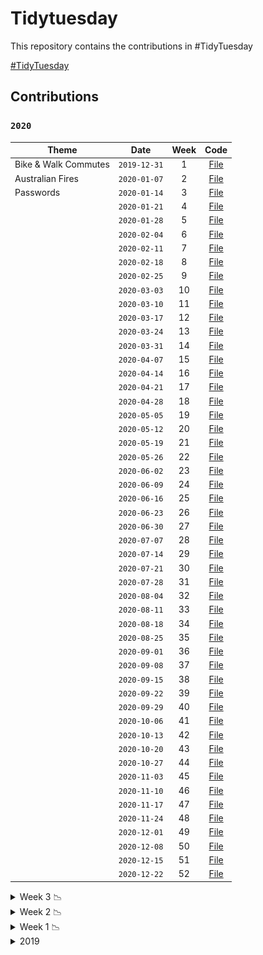 
<!-- README.md is generated from README.Rmd. Please edit that file -->

# Tidytuesday

<!-- badges: start -->

<!-- badges: end -->

This repository contains the contributions in
\#TidyTuesday

<a href="https://github.com/rfordatascience/tidytuesday" target="_blank">\#TidyTuesday</a>

## Contributions

### `2020`

| Theme                |     Date     | Week |                                                Code                                                |
| -------------------- | :----------: | :--: | :------------------------------------------------------------------------------------------------: |
| Bike & Walk Commutes | `2019-12-31` |  1   |  <a href="https://duvancho321.github.io/Tidyuesday/Folder/2019/31-12-19" target="_blank">File</a>  |
| Australian Fires     | `2020-01-07` |  2   | <a href="https://duvancho321.github.io/Tidyuesday/Folder/2020/2020-01-07" target="_blank">File</a> |
| Passwords            | `2020-01-14` |  3   | <a href="https://duvancho321.github.io/Tidyuesday/Folder/2020/2020-01-14" target="_blank">File</a> |
|                      | `2020-01-21` |  4   | <a href="https://duvancho321.github.io/Tidyuesday/Folder/2020/2020-01-21" target="_blank">File</a> |
|                      | `2020-01-28` |  5   | <a href="https://duvancho321.github.io/Tidyuesday/Folder/2020/2020-01-28" target="_blank">File</a> |
|                      | `2020-02-04` |  6   | <a href="https://duvancho321.github.io/Tidyuesday/Folder/2020/2020-02-04" target="_blank">File</a> |
|                      | `2020-02-11` |  7   | <a href="https://duvancho321.github.io/Tidyuesday/Folder/2020/2020-02-11" target="_blank">File</a> |
|                      | `2020-02-18` |  8   | <a href="https://duvancho321.github.io/Tidyuesday/Folder/2020/2020-02-18" target="_blank">File</a> |
|                      | `2020-02-25` |  9   | <a href="https://duvancho321.github.io/Tidyuesday/Folder/2020/2020-02-25" target="_blank">File</a> |
|                      | `2020-03-03` |  10  | <a href="https://duvancho321.github.io/Tidyuesday/Folder/2020/2020-03-03" target="_blank">File</a> |
|                      | `2020-03-10` |  11  | <a href="https://duvancho321.github.io/Tidyuesday/Folder/2020/2020-03-10" target="_blank">File</a> |
|                      | `2020-03-17` |  12  | <a href="https://duvancho321.github.io/Tidyuesday/Folder/2020/2020-03-17" target="_blank">File</a> |
|                      | `2020-03-24` |  13  | <a href="https://duvancho321.github.io/Tidyuesday/Folder/2020/2020-03-24" target="_blank">File</a> |
|                      | `2020-03-31` |  14  | <a href="https://duvancho321.github.io/Tidyuesday/Folder/2020/2020-03-31" target="_blank">File</a> |
|                      | `2020-04-07` |  15  | <a href="https://duvancho321.github.io/Tidyuesday/Folder/2020/2020-04-07" target="_blank">File</a> |
|                      | `2020-04-14` |  16  | <a href="https://duvancho321.github.io/Tidyuesday/Folder/2020/2020-04-14" target="_blank">File</a> |
|                      | `2020-04-21` |  17  | <a href="https://duvancho321.github.io/Tidyuesday/Folder/2020/2020-04-21" target="_blank">File</a> |
|                      | `2020-04-28` |  18  | <a href="https://duvancho321.github.io/Tidyuesday/Folder/2020/2020-04-28" target="_blank">File</a> |
|                      | `2020-05-05` |  19  | <a href="https://duvancho321.github.io/Tidyuesday/Folder/2020/2020-05-05" target="_blank">File</a> |
|                      | `2020-05-12` |  20  | <a href="https://duvancho321.github.io/Tidyuesday/Folder/2020/2020-05-12" target="_blank">File</a> |
|                      | `2020-05-19` |  21  | <a href="https://duvancho321.github.io/Tidyuesday/Folder/2020/2020-05-19" target="_blank">File</a> |
|                      | `2020-05-26` |  22  | <a href="https://duvancho321.github.io/Tidyuesday/Folder/2020/2020-05-26" target="_blank">File</a> |
|                      | `2020-06-02` |  23  | <a href="https://duvancho321.github.io/Tidyuesday/Folder/2020/2020-06-02" target="_blank">File</a> |
|                      | `2020-06-09` |  24  | <a href="https://duvancho321.github.io/Tidyuesday/Folder/2020/2020-06-09" target="_blank">File</a> |
|                      | `2020-06-16` |  25  | <a href="https://duvancho321.github.io/Tidyuesday/Folder/2020/2020-06-16" target="_blank">File</a> |
|                      | `2020-06-23` |  26  | <a href="https://duvancho321.github.io/Tidyuesday/Folder/2020/2020-06-23" target="_blank">File</a> |
|                      | `2020-06-30` |  27  | <a href="https://duvancho321.github.io/Tidyuesday/Folder/2020/2020-06-30" target="_blank">File</a> |
|                      | `2020-07-07` |  28  | <a href="https://duvancho321.github.io/Tidyuesday/Folder/2020/2020-07-07" target="_blank">File</a> |
|                      | `2020-07-14` |  29  | <a href="https://duvancho321.github.io/Tidyuesday/Folder/2020/2020-07-14" target="_blank">File</a> |
|                      | `2020-07-21` |  30  | <a href="https://duvancho321.github.io/Tidyuesday/Folder/2020/2020-07-21" target="_blank">File</a> |
|                      | `2020-07-28` |  31  | <a href="https://duvancho321.github.io/Tidyuesday/Folder/2020/2020-07-28" target="_blank">File</a> |
|                      | `2020-08-04` |  32  | <a href="https://duvancho321.github.io/Tidyuesday/Folder/2020/2020-08-04" target="_blank">File</a> |
|                      | `2020-08-11` |  33  | <a href="https://duvancho321.github.io/Tidyuesday/Folder/2020/2020-08-11" target="_blank">File</a> |
|                      | `2020-08-18` |  34  | <a href="https://duvancho321.github.io/Tidyuesday/Folder/2020/2020-08-18" target="_blank">File</a> |
|                      | `2020-08-25` |  35  | <a href="https://duvancho321.github.io/Tidyuesday/Folder/2020/2020-08-25" target="_blank">File</a> |
|                      | `2020-09-01` |  36  | <a href="https://duvancho321.github.io/Tidyuesday/Folder/2020/2020-09-01" target="_blank">File</a> |
|                      | `2020-09-08` |  37  | <a href="https://duvancho321.github.io/Tidyuesday/Folder/2020/2020-09-08" target="_blank">File</a> |
|                      | `2020-09-15` |  38  | <a href="https://duvancho321.github.io/Tidyuesday/Folder/2020/2020-09-15" target="_blank">File</a> |
|                      | `2020-09-22` |  39  | <a href="https://duvancho321.github.io/Tidyuesday/Folder/2020/2020-09-22" target="_blank">File</a> |
|                      | `2020-09-29` |  40  | <a href="https://duvancho321.github.io/Tidyuesday/Folder/2020/2020-09-29" target="_blank">File</a> |
|                      | `2020-10-06` |  41  | <a href="https://duvancho321.github.io/Tidyuesday/Folder/2020/2020-10-06" target="_blank">File</a> |
|                      | `2020-10-13` |  42  | <a href="https://duvancho321.github.io/Tidyuesday/Folder/2020/2020-10-13" target="_blank">File</a> |
|                      | `2020-10-20` |  43  | <a href="https://duvancho321.github.io/Tidyuesday/Folder/2020/2020-10-20" target="_blank">File</a> |
|                      | `2020-10-27` |  44  | <a href="https://duvancho321.github.io/Tidyuesday/Folder/2020/2020-10-27" target="_blank">File</a> |
|                      | `2020-11-03` |  45  | <a href="https://duvancho321.github.io/Tidyuesday/Folder/2020/2020-11-03" target="_blank">File</a> |
|                      | `2020-11-10` |  46  | <a href="https://duvancho321.github.io/Tidyuesday/Folder/2020/2020-11-10" target="_blank">File</a> |
|                      | `2020-11-17` |  47  | <a href="https://duvancho321.github.io/Tidyuesday/Folder/2020/2020-11-17" target="_blank">File</a> |
|                      | `2020-11-24` |  48  | <a href="https://duvancho321.github.io/Tidyuesday/Folder/2020/2020-11-24" target="_blank">File</a> |
|                      | `2020-12-01` |  49  | <a href="https://duvancho321.github.io/Tidyuesday/Folder/2020/2020-12-01" target="_blank">File</a> |
|                      | `2020-12-08` |  50  | <a href="https://duvancho321.github.io/Tidyuesday/Folder/2020/2020-12-08" target="_blank">File</a> |
|                      | `2020-12-15` |  51  | <a href="https://duvancho321.github.io/Tidyuesday/Folder/2020/2020-12-15" target="_blank">File</a> |
|                      | `2020-12-22` |  52  | <a href="https://duvancho321.github.io/Tidyuesday/Folder/2020/2020-12-22" target="_blank">File</a> |

<details>

<summary>Week 3 📉
</summary>

![](./Folder/2020/2020-01-14/README_files/figure-gfm/unnamed-chunk-3-1.gif)

</details>

<details>

<summary>Week 2 📉
</summary>

![](./Folder/2020/2020-01-07/README_files/figure-gfm/unnamed-chunk-3-1.gif)

![](./Folder/2020/2020-01-07/README_files/figure-gfm/unnamed-chunk-4-1.gif)

</details>

<details>

<summary>Week 1 📉
</summary>

![](./Folder/2019/31-12-19/README_files/figure-gfm/unnamed-chunk-4-1.gif)

![](./Folder/2019/31-12-19/README_files/figure-gfm/unnamed-chunk-5-1.gif)

</details>

<details>

<summary>2019
</summary>

### `2019`

| Theme                  |     Date     | Week |                                               Code                                               |
| ---------------------- | :----------: | :--: | :----------------------------------------------------------------------------------------------: |
| CRAN Code              | `2019-11-12` |  46  | <a href="https://duvancho321.github.io/Tidyuesday/Folder/2019/12-11-19" target="_blank">File</a> |
| NZ Bird of the Year    | `2019-11-19` |  47  | <a href="https://duvancho321.github.io/Tidyuesday/Folder/2019/19-11-19" target="_blank">File</a> |
| Student Loan Debt      | `2019-11-26` |  48  | <a href="https://duvancho321.github.io/Tidyuesday/Folder/2019/26-11-19" target="_blank">File</a> |
| Philly Parking Tickets | `2019-12-03` |  49  | <a href="https://duvancho321.github.io/Tidyuesday/Folder/2019/01-12-19" target="_blank">File</a> |
| Replicating plots in R | `2019-12-10` |  50  | <a href="https://duvancho321.github.io/Tidyuesday/Folder/2019/10-12-19" target="_blank">File</a> |
| Adoptable dogs         | `2019-12-17` |  51  | <a href="https://duvancho321.github.io/Tidyuesday/Folder/2019/17-12-19" target="_blank">File</a> |
| Christmas Songs        | `2019-12-24` |  52  | <a href="https://duvancho321.github.io/Tidyuesday/Folder/2019/24-12-19" target="_blank">File</a> |

<details>

<summary>Week 52 📉
</summary>

![](./Folder/2019/24-12-19/README_files/figure-gfm/unnamed-chunk-3-1.gif)

![](./Folder/2019/24-12-19/README_files/figure-gfm/unnamed-chunk-4-1.png)

</details>

<details>

<summary>Week 51 📉
</summary>

![](./Folder/2019/17-12-19/README_files/figure-gfm/unnamed-chunk-4-1.gif)

![](./Folder/2019/17-12-19/README_files/figure-gfm/unnamed-chunk-5-1.gif)

</details>

<details>

<summary>Week 50 📉
</summary>

![](./Folder/2019/10-12-19/README_files/figure-gfm/unnamed-chunk-3-1.gif)

</details>

<details>

<summary>Week 49 📉
</summary>

![](./Folder/2019/01-12-19/README_files/figure-gfm/unnamed-chunk-2-1.gif)

![](./Folder/2019/01-12-19/README_files/figure-gfm/unnamed-chunk-4-1.png)

![](./Folder/2019/01-12-19/README_files/figure-gfm/unnamed-chunk-3-3.png)

</details>

<details>

<summary>Week 48 📉
</summary>

![](./Folder/2019/26-11-19/README_files/figure-gfm/unnamed-chunk-4-1.png)

![](./Folder/2019/26-11-19/README_files/figure-gfm/unnamed-chunk-5-1.png)

![](./Folder/2019/26-11-19/README_files/figure-gfm/unnamed-chunk-6-1.png)

</details>

<details>

<summary>Week 47 📉
</summary>

![](./Folder/2019/19-11-19/README_files/figure-gfm/unnamed-chunk-2-1.gif)

</details>

<details>

<summary>Week 46 📉
</summary>

![](./Folder/2019/12-11-19/README_files/figure-gfm/unnamed-chunk-2-1.gif)

</details>

</details>
